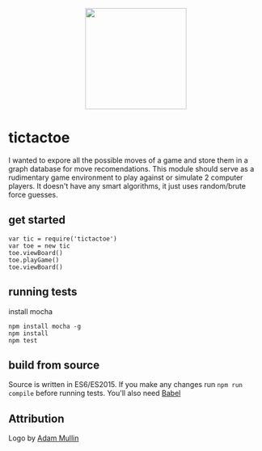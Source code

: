 <p align="center">
	<img height="200" width="200" src="https://cloud.githubusercontent.com/assets/1852458/14522299/3a833da4-0271-11e6-92e4-862d8fec539d.png">
</p>

# tictactoe
I wanted to expore all the possible moves of a game and store them in a graph database for move recomendations.
This module should serve as a rudimentary game environment to play against or simulate 2 computer players. It doesn't have any smart algorithms, it just uses random/brute force guesses.

## get started
```
var tic = require('tictactoe')
var toe = new tic
toe.viewBoard()
toe.playGame()
toe.viewBoard()
```

## running tests
install mocha
```
npm install mocha -g
npm install
npm test
```

## build from source
Source is written in ES6/ES2015. If you make any changes run ```npm run compile``` before running tests.
You'll also need [Babel](https://babeljs.io/)

## Attribution
Logo by [Adam Mullin](https://thenounproject.com/search/?q=tictactoe&i=3983)